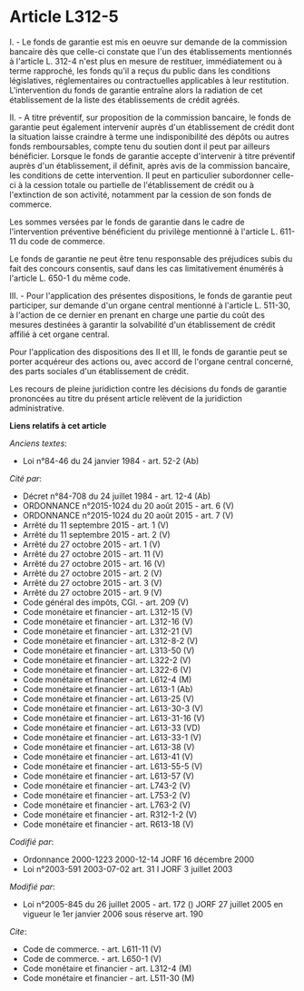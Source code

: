 # Article L312-5

I. - Le fonds de garantie est mis en oeuvre sur demande de la commission bancaire dès que celle-ci constate que l'un des
établissements mentionnés à l'article L. 312-4 n'est plus en mesure de restituer, immédiatement ou à terme rapproché, les
fonds qu'il a reçus du public dans les conditions législatives, réglementaires ou contractuelles applicables à leur
restitution. L'intervention du fonds de garantie entraîne alors la radiation de cet établissement de la liste des
établissements de crédit agréés.

II. - A titre préventif, sur proposition de la commission bancaire, le fonds de garantie peut également intervenir auprès
d'un établissement de crédit dont la situation laisse craindre à terme une indisponibilité des dépôts ou autres fonds
remboursables, compte tenu du soutien dont il peut par ailleurs bénéficier. Lorsque le fonds de garantie accepte d'intervenir
à titre préventif auprès d'un établissement, il définit, après avis de la commission bancaire, les conditions de cette
intervention. Il peut en particulier subordonner celle-ci à la cession totale ou partielle de l'établissement de crédit ou à
l'extinction de son activité, notamment par la cession de son fonds de commerce.

Les sommes versées par le fonds de garantie dans le cadre de l'intervention préventive bénéficient du privilège mentionné à
l'article L. 611-11 du code de commerce.

Le fonds de garantie ne peut être tenu responsable des préjudices subis du fait des concours consentis, sauf dans les cas
limitativement énumérés à l'article L. 650-1 du même code.

III. - Pour l'application des présentes dispositions, le fonds de garantie peut participer, sur demande d'un organe central
mentionné à l'article L. 511-30, à l'action de ce dernier en prenant en charge une partie du coût des mesures destinées à
garantir la solvabilité d'un établissement de crédit affilié à cet organe central.

Pour l'application des dispositions des II et III, le fonds de garantie peut se porter acquéreur des actions ou, avec accord
de l'organe central concerné, des parts sociales d'un établissement de crédit.

Les recours de pleine juridiction contre les décisions du fonds de garantie prononcées au titre du présent article relèvent
de la juridiction administrative.

**Liens relatifs à cet article**

_Anciens textes_:

  - Loi n°84-46 du 24 janvier 1984 - art. 52-2 (Ab)

_Cité par_:

  - Décret n°84-708 du 24 juillet 1984 - art. 12-4 (Ab)
  - ORDONNANCE n°2015-1024 du 20 août 2015 - art. 6 (V)
  - ORDONNANCE n°2015-1024 du 20 août 2015 - art. 7 (V)
  - Arrêté du 11 septembre 2015 - art. 1 (V)
  - Arrêté du 11 septembre 2015 - art. 2 (V)
  - Arrêté du 27 octobre 2015 - art. 1 (V)
  - Arrêté du 27 octobre 2015 - art. 11 (V)
  - Arrêté du 27 octobre 2015 - art. 16 (V)
  - Arrêté du 27 octobre 2015 - art. 2 (V)
  - Arrêté du 27 octobre 2015 - art. 3 (V)
  - Arrêté du 27 octobre 2015 - art. 9 (V)
  - Code général des impôts, CGI. - art. 209 (V)
  - Code monétaire et financier - art. L312-15 (V)
  - Code monétaire et financier - art. L312-16 (V)
  - Code monétaire et financier - art. L312-21 (V)
  - Code monétaire et financier - art. L312-8-2 (V)
  - Code monétaire et financier - art. L313-50 (V)
  - Code monétaire et financier - art. L322-2 (V)
  - Code monétaire et financier - art. L322-6 (V)
  - Code monétaire et financier - art. L612-4 (M)
  - Code monétaire et financier - art. L613-1 (Ab)
  - Code monétaire et financier - art. L613-25 (V)
  - Code monétaire et financier - art. L613-30-3 (V)
  - Code monétaire et financier - art. L613-31-16 (V)
  - Code monétaire et financier - art. L613-33 (VD)
  - Code monétaire et financier - art. L613-33-1 (V)
  - Code monétaire et financier - art. L613-38 (V)
  - Code monétaire et financier - art. L613-41 (V)
  - Code monétaire et financier - art. L613-55-5 (V)
  - Code monétaire et financier - art. L613-57 (V)
  - Code monétaire et financier - art. L743-2 (V)
  - Code monétaire et financier - art. L753-2 (V)
  - Code monétaire et financier - art. L763-2 (V)
  - Code monétaire et financier - art. R312-1-2 (V)
  - Code monétaire et financier - art. R613-18 (V)

_Codifié par_:

  - Ordonnance 2000-1223 2000-12-14 JORF 16 décembre 2000
  - Loi n°2003-591 2003-07-02 art. 31 I JORF 3 juillet 2003

_Modifié par_:

  - Loi n°2005-845 du 26 juillet 2005 - art. 172 () JORF 27 juillet 2005 en vigueur le 1er janvier 2006 sous réserve art. 190

_Cite_:

  - Code de commerce. - art. L611-11 (V)
  - Code de commerce. - art. L650-1 (V)
  - Code monétaire et financier - art. L312-4 (M)
  - Code monétaire et financier - art. L511-30 (M)
